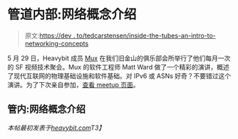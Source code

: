 # 管道内部:网络概念介绍

> 原文:[https://dev . to/tedcarstensen/inside-the-tubes-an-intro-to-networking-concepts](https://dev.to/tedcarstensen/inside-the-tubes-an-intro-to-networking-concepts)

5 月 29 日，Heavybit 成员 [Mux](https://mux.com/) 在我们旧金山的俱乐部会所举行了他们每月一次的 SF 视频技术聚会。Mux 的软件工程师 Matt Ward 做了一个精彩的演讲，概述了现代互联网的物理基础设施和软件基础。对 IPv6 或 ASNs 好奇？不要错过这个演讲。为了下次亲自参加，[查看 meetup 页面](https://www.meetup.com/SF-Video-Technology/)。

## 管内:网络概念介绍

*本帖最初发表于[heavybit.com](https://www.heavybit.com/library/blog/inside-the-tubes-an-intro-to-networking-concepts/)T3】*